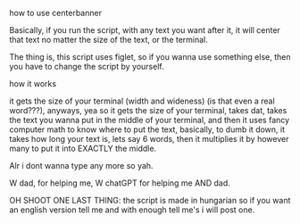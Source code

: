 how to use centerbanner

Basically, if you run the script, with any text you want after it, it will center that text no matter the size of the text, or the terminal.

The thing is, this script uses figlet, so if you wanna use something else, then you have to change the script by yourself.

how it works

it gets the size of your terminal (width and wideness) (is that even a real word???), anyways, yea so it gets the size of your terminal, takes dat, takes the text you wanna put in the middle of your terminal,
and then it uses fancy computer math to know where to put the text, basically, to dumb it down, it takes how long your text is, lets say 6 words,
then it multiplies it by however many to put it into EXACTLY the middle.

Alr i dont wanna type any more so yah.

W dad, for helping me, W chatGPT for helping me AND dad.

OH SHOOT ONE LAST THING: the script is made in hungarian so if you want an english version tell me and with enough tell me's i will post one.
